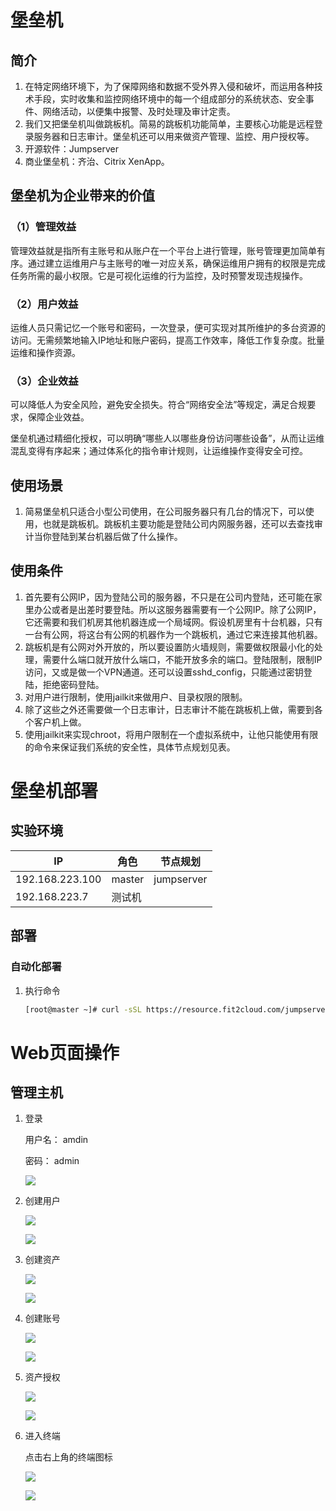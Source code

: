 # 堡垒机

## 简介

1. 在特定网络环境下，为了保障网络和数据不受外界入侵和破坏，而运用各种技术手段，实时收集和监控网络环境中的每一个组成部分的系统状态、安全事件、网络活动，以便集中报警、及时处理及审计定责。
2. 我们又把堡垒机叫做跳板机。简易的跳板机功能简单，主要核心功能是远程登录服务器和日志审计。堡垒机还可以用来做资产管理、监控、用户授权等。
3. 开源软件：Jumpserver
4. 商业堡垒机：齐治、Citrix XenApp。

## 堡垒机为企业带来的价值

### （1）管理效益

管理效益就是指所有主账号和从账户在一个平台上进行管理，账号管理更加简单有序。通过建立运维用户与主账号的唯一对应关系，确保运维用户拥有的权限是完成任务所需的最小权限。它是可视化运维的行为监控，及时预警发现违规操作。

### （2）用户效益

运维人员只需记忆一个账号和密码，一次登录，便可实现对其所维护的多台资源的访问。无需频繁地输入IP地址和账户密码，提高工作效率，降低工作复杂度。批量运维和操作资源。

### （3）企业效益

可以降低人为安全风险，避免安全损失。符合“网络安全法”等规定，满足合规要求，保障企业效益。

堡垒机通过精细化授权，可以明确“哪些人以哪些身份访问哪些设备”，从而让运维混乱变得有序起来；通过体系化的指令审计规则，让运维操作变得安全可控。

## 使用场景

1. 简易堡垒机只适合小型公司使用，在公司服务器只有几台的情况下，可以使用，也就是跳板机。跳板机主要功能是登陆公司内网服务器，还可以去查找审计当你登陆到某台机器后做了什么操作。

## 使用条件

1. 首先要有公网IP，因为登陆公司的服务器，不只是在公司内登陆，还可能在家里办公或者是出差时要登陆。所以这服务器需要有一个公网IP。除了公网IP，它还需要和我们机房其他机器连成一个局域网。假设机房里有十台机器，只有一台有公网，将这台有公网的机器作为一个跳板机，通过它来连接其他机器。
2. 跳板机是有公网对外开放的，所以要设置防火墙规则，需要做权限最小化的处理，需要什么端口就开放什么端口，不能开放多余的端口。登陆限制，限制IP访问，又或是做一个VPN通道。还可以设置sshd_config，只能通过密钥登陆，拒绝密码登陆。
3. 对用户进行限制，使用jailkit来做用户、目录权限的限制。
4. 除了这些之外还需要做一个日志审计，日志审计不能在跳板机上做，需要到各个客户机上做。
5. 使用jailkit来实现chroot，将用户限制在一个虚拟系统中，让他只能使用有限的命令来保证我们系统的安全性，具体节点规划见表。



# 堡垒机部署

## 实验环境

| IP              | 角色   | 节点规划   |
| --------------- | ------ | ---------- |
| 192.168.223.100 | master | jumpserver |
| 192.168.223.7   | 测试机 |            |



## 部署

### 自动化部署

1. 执行命令

   ```sh
   [root@master ~]# curl -sSL https://resource.fit2cloud.com/jumpserver/jumpserver/releases/latest/download/quick_start.sh | bash
   ```

   

# Web页面操作

## 管理主机

1. 登录

   用户名： amdin

   密码： admin

   ![](https://gitee.com/fan-dongyuan/ty-gallery/raw/master/%E5%B7%A5%E5%9D%8A%E5%9B%BE/jumpserver/guanli1.png)

2. 创建用户

   ![](https://gitee.com/fan-dongyuan/ty-gallery/raw/master/%E5%B7%A5%E5%9D%8A%E5%9B%BE/jumpserver/guanli2.png)

   ![](https://gitee.com/fan-dongyuan/ty-gallery/raw/master/%E5%B7%A5%E5%9D%8A%E5%9B%BE/jumpserver/guanli3.png)

3. 创建资产

   ![](https://gitee.com/fan-dongyuan/ty-gallery/raw/master/%E5%B7%A5%E5%9D%8A%E5%9B%BE/jumpserver/guanli4.png)

   ![](https://gitee.com/fan-dongyuan/ty-gallery/raw/master/%E5%B7%A5%E5%9D%8A%E5%9B%BE/jumpserver/guanli5.png)

4. 创建账号

   ![](https://gitee.com/fan-dongyuan/ty-gallery/raw/master/%E5%B7%A5%E5%9D%8A%E5%9B%BE/jumpserver/guanli6.png)

   ![](https://gitee.com/fan-dongyuan/ty-gallery/raw/master/%E5%B7%A5%E5%9D%8A%E5%9B%BE/jumpserver/guanli7.png)

5. 资产授权

   ![](https://gitee.com/fan-dongyuan/ty-gallery/raw/master/%E5%B7%A5%E5%9D%8A%E5%9B%BE/jumpserver/guanli8.png)

   ![](https://gitee.com/fan-dongyuan/ty-gallery/raw/master/%E5%B7%A5%E5%9D%8A%E5%9B%BE/jumpserver/guanli9.png)

6. 进入终端

   点击右上角的终端图标

   ![](https://gitee.com/fan-dongyuan/ty-gallery/raw/master/%E5%B7%A5%E5%9D%8A%E5%9B%BE/jumpserver/guanli10.png)

   ![](https://gitee.com/fan-dongyuan/ty-gallery/raw/master/%E5%B7%A5%E5%9D%8A%E5%9B%BE/jumpserver/guanli11.png)

   

   